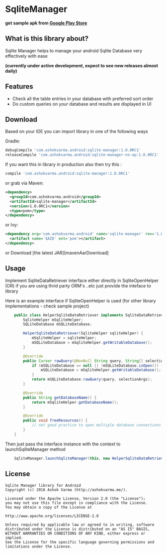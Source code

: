# SqliteManager

**get sample apk from [Google Play Store][googlePlayStoreLink]**

## What is this library about?

Sqlite Manager helps to manage your android Sqlite Database very effectively with ease

**(currently under active development, expect to see new releases almost daily)**

## Features

* Check all the table entries in your database with preferred sort order
* Do custom queries on your database and results are displayed in UI

## Download

Based on your IDE you can import library in one of the following ways

Gradle:
```groovy
debugCompile 'com.ashokvarma.android:sqlite-manager:1.0.0RC1'
releaseCompile 'com.ashokvarma.android:sqlite-manager-no-op:1.0.0RC1'
```
If you want this in library in production also then try this : 
```groovy
compile 'com.ashokvarma.android:sqlite-manager:1.0.0RC1'
```


or grab via Maven:
```xml
<dependency>
  <groupId>com.ashokvarma.android</groupId>
  <artifactId>sqlite-manager</artifactId>
  <version>1.0.0RC1</version>
  <type>pom</type>
</dependency>
```

or Ivy:
```xml
<dependency org='com.ashokvarma.android' name='sqlite-manager' rev='1.0.0RC1'>
  <artifact name='$AID' ext='pom'></artifact>
</dependency>
```

or Download [the latest JAR][mavenAarDownload]


## Usage

Implement SqliteDataRetriever interface either directly in SqliteOpenHelper (OR) if you are using thrid party ORM's ..etc just provide the inteface to library

Here is an example interface if SqliteOpenHelper is used (for other library implementations - check sample project)
```java
    public class HelperSqliteDataRetriever implements SqliteDataRetriever {
        SqliteHelper mSqliteHelper;
        SQLiteDatabase mSQLiteDatabase;

        HelperSqliteDataRetriever(SqliteHelper sqliteHelper) {
            mSqliteHelper = sqliteHelper;
            mSQLiteDatabase = mSqliteHelper.getWritableDatabase();
        }

        @Override
        public Cursor rawQuery(@NonNull String query, String[] selectionArgs) {
            if (mSQLiteDatabase == null || !mSQLiteDatabase.isOpen()) {
                mSQLiteDatabase = mSqliteHelper.getWritableDatabase();
            }
            return mSQLiteDatabase.rawQuery(query, selectionArgs);
        }

        @Override
        public String getDatabaseName() {
            return mSqliteHelper.getDatabaseName();
        }

        @Override
        public void freeResources() {
            // not good practice to open multiple database connections and close every time
        }
    }
```

Then just pass the interface instance with the context to launchSqliteManager method

```java
    SqliteManager.launchSqliteManager(this, new HelperSqliteDataRetriever(sqliteHelper));
```

## License

```
Sqlite Manager library for Android
Copyright (c) 2016 Ashok Varma (http://ashokvarma.me/).

Licensed under the Apache License, Version 2.0 (the "License");
you may not use this file except in compliance with the License.
You may obtain a copy of the License at

http://www.apache.org/licenses/LICENSE-2.0

Unless required by applicable law or agreed to in writing, software
distributed under the License is distributed on an "AS IS" BASIS,
WITHOUT WARRANTIES OR CONDITIONS OF ANY KIND, either express or implied.
See the License for the specific language governing permissions and
limitations under the License.
```
[mavenLatestJarDownload]: https://search.maven.org/remote_content?g=com.ashokvarma.android&a=sqlite-manager&v=LATEST
[googlePlayStoreLink]: https://play.google.com/store/apps/details?id=com.ashokvarma.sqlitemanager.sample
